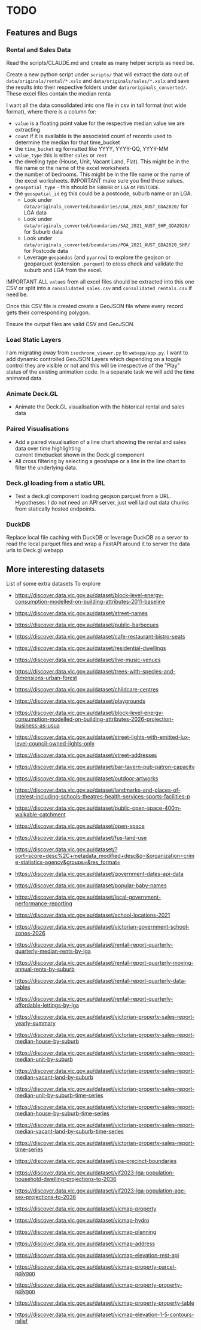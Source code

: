 # TODO

## Features and Bugs

### Rental and Sales Data

Read the scripts/CLAUDE.md and create as many helper scripts as need be.

Create a new python script under `scripts/` that will extract the data out of `data/originals/rental/*.xslx` and `data/originals/sales/*.xslx` and save the results into their respective folders under `data/originals_converted/`.
These excel files contain the median renta

I want all the data consolidated into one file in csv in tall format (not wide format), where there is a column for:

- `value` is a floating point value for the respective median value we are extracting
- `count` if it is available is the associated count of records used to determine the median for that time_bucket
- the `time_bucket` eg formatted like YYYY, YYYY-QQ, YYYY-MM
- `value_type` this is either `sales` or `rent`
- the dwelling type (House, Unit, Vacant Land, Flat). This might be in the file name or the name of the excel worksheets.
- the number of bedrooms. This might be in the file name or the name of the excel worksheets. IMPORTANT make sure you find these values.
- `geospatial_type` - this should be `SUBURB` or `LGA` or `POSTCODE`. 
- the `geospatial_id` eg this could be a postcode, suburb name or an LGA. 
    - Look under `data/originals_converted/boundaries/LGA_2024_AUST_GDA2020/` for LGA data
    - Look under `data/originals_converted/boundaries/SA2_2021_AUST_SHP_GDA2020/` for Suburb data
    - Look under `data/originals_converted/boundaries/POA_2021_AUST_GDA2020_SHP/` for Postcode data
    - Leverage `geopandas` (and `pyarrow`) to explore the geojson or geoparquet (extension `.parquet`) to cross check and validate the suburb and LGA from the excel.

IMPORTANT ALL `value`s from all excel files should be extracted into this one CSV or split into a `consolidated_sales.csv` and `consolidated_rentals.csv` if need be.

Once this CSV file is created create a GeoJSON file where every record gets their corresponding polygon.

Ensure the output files are valid CSV and GeoJSON.


### Load Static Layers

I am migrating away from `isochrone_viewer.py` to `webapp/app.py`. I want to add dynamic controlled GeoJSON Layers which depending on a toggle control they are visible or not and this will be irrespective of the "Play" status of the existing animation code. In a separate task we will add the time animated data.

### Animate Deck.GL

- Animate the Deck.GL visualisation with the historical rental and sales data

### Paired Visualisations

- Add a paired visualisation of a line chart showing the rental and sales data over time highlighting  
    current timebucket shown in the Deck.gl component
- All cross filtering by selecting a geoshape or a line in the line chart to filter the underlying data.

### Deck.gl loading from a static URL

- Test a deck.gl component loading geojson parquet from a URL. Hypotheses: I do not need an API server, just well laid out data chunks from statically hosted endpoints.

### DuckDB

Replace local file caching with DuckDB or leverage DuckDB as a server to read the local parquet files and wrap a FastAPI around it to server the data urls to Deck.gl webapp

## More interesting datasets

List of some extra datasets To explore

- https://discover.data.vic.gov.au/dataset/block-level-energy-consumption-modelled-on-building-attributes-2011-baseline
- https://discover.data.vic.gov.au/dataset/street-names
- https://discover.data.vic.gov.au/dataset/public-barbecues
- https://discover.data.vic.gov.au/dataset/cafe-restaurant-bistro-seats
- https://discover.data.vic.gov.au/dataset/residential-dwellings
- https://discover.data.vic.gov.au/dataset/live-music-venues
- https://discover.data.vic.gov.au/dataset/trees-with-species-and-dimensions-urban-forest
- https://discover.data.vic.gov.au/dataset/childcare-centres
- https://discover.data.vic.gov.au/dataset/playgrounds
- https://discover.data.vic.gov.au/dataset/block-level-energy-consumption-modelled-on-building-attributes-2026-projection-business-as-usua
- https://discover.data.vic.gov.au/dataset/street-lights-with-emitted-lux-level-council-owned-lights-only
- https://discover.data.vic.gov.au/dataset/street-addresses
- https://discover.data.vic.gov.au/dataset/bar-tavern-pub-patron-capacity
- https://discover.data.vic.gov.au/dataset/outdoor-artworks
- https://discover.data.vic.gov.au/dataset/landmarks-and-places-of-interest-including-schools-theatres-health-services-sports-facilities-p
- https://discover.data.vic.gov.au/dataset/public-open-space-400m-walkable-catchment
- https://discover.data.vic.gov.au/dataset/open-space

- https://discover.data.vic.gov.au/dataset/fus-land-use

- https://discover.data.vic.gov.au/dataset/?sort=score+desc%2C+metadata_modified+desc&q=&organization=crime-statistics-agency&groups=&res_format=
- https://discover.data.vic.gov.au/dataset/government-dates-api-data
- https://discover.data.vic.gov.au/dataset/popular-baby-names
- https://discover.data.vic.gov.au/dataset/local-government-performance-reporting
- https://discover.data.vic.gov.au/dataset/school-locations-2021
- https://discover.data.vic.gov.au/dataset/victorian-government-school-zones-2026

- https://discover.data.vic.gov.au/dataset/rental-report-quarterly-quarterly-median-rents-by-lga
- https://discover.data.vic.gov.au/dataset/rental-report-quarterly-moving-annual-rents-by-suburb
- https://discover.data.vic.gov.au/dataset/rental-report-quarterly-data-tables
- https://discover.data.vic.gov.au/dataset/rental-report-quarterly-affordable-lettings-by-lga

- https://discover.data.vic.gov.au/dataset/victorian-property-sales-report-yearly-summary
- https://discover.data.vic.gov.au/dataset/victorian-property-sales-report-median-house-by-suburb
- https://discover.data.vic.gov.au/dataset/victorian-property-sales-report-median-unit-by-suburb
- https://discover.data.vic.gov.au/dataset/victorian-property-sales-report-median-vacant-land-by-suburb
- https://discover.data.vic.gov.au/dataset/victorian-property-sales-report-median-unit-by-suburb-time-series
- https://discover.data.vic.gov.au/dataset/victorian-property-sales-report-median-house-by-suburb-time-series
- https://discover.data.vic.gov.au/dataset/victorian-property-sales-report-median-vacant-land-by-suburb-time-series
- https://discover.data.vic.gov.au/dataset/victorian-property-sales-report-time-series

- https://discover.data.vic.gov.au/dataset/vpa-precinct-boundaries

- https://discover.data.vic.gov.au/dataset/vif2023-lga-population-household-dwelling-projections-to-2036
- https://discover.data.vic.gov.au/dataset/vif2023-lga-population-age-sex-projections-to-2036

- https://discover.data.vic.gov.au/dataset/vicmap-property
- https://discover.data.vic.gov.au/dataset/vicmap-hydro
- https://discover.data.vic.gov.au/dataset/vicmap-planning
- https://discover.data.vic.gov.au/dataset/vicmap-address

- https://discover.data.vic.gov.au/dataset/vicmap-elevation-rest-api
- https://discover.data.vic.gov.au/dataset/vicmap-property-parcel-polygon
- https://discover.data.vic.gov.au/dataset/vicmap-property-property-polygon
- https://discover.data.vic.gov.au/dataset/vicmap-property-property-table
- https://discover.data.vic.gov.au/dataset/vicmap-elevation-1-5-contours-relief
